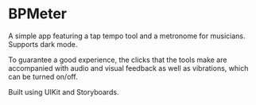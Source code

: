 # BPMeter
A simple app featuring a tap tempo tool and a metronome for musicians.
Supports dark mode.

To guarantee a good experience, the clicks that the tools make are accompanied with audio and visual feedback as well as vibrations, which can be turned on/off.


Built using UIKit and Storyboards.



